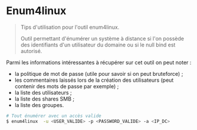 # Enum4linux

> Tips d'utilisation pour l'outil enum4linux.
>
> Outil permettant d'énumérer un système à distance si l'on possède des identifiants d'un utilisateur du domaine ou si le null bind est autorisé.

Parmi les informations intéressantes à récupérer sur cet outil on peut noter : 

- la politique de mot de passe (utile pour savoir si on peut bruteforce) ;
- les commentaires laissés lors de la création des utilisateurs (peut contenir des mots de passe par exemple) ;
- la liste des utilisateurs ;
- la liste des shares SMB ;
- la liste des groupes.

```bash
# Tout énumérer avec un accès valide
$ enum4linux  -u <USER_VALIDE> -p <PASSWORD_VALIDE> -a <IP_DC>
```

